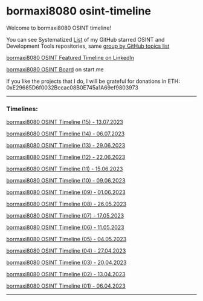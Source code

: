 # bormaxi8080 osint-timeline


Welcome to bormaxi8080 OSINT timeline!

You can see Systematized [List](https://github.com/bormaxi8080/github-starred-repos-builder/blob/main/starred_repos.md) of my GitHub starred OSINT and Development Tools repositories, same [group by GitHub topics list](https://github.com/bormaxi8080/starred)

[bormaxi8080 OSINT Featured Timeline on LinkedIn](https://www.linkedin.com/in/maxim-marshak/details/featured/)

[bormaxi8080 OSINT Board](https://start.me/p/X2G0DB/bormaxi8080-osint-board) on start.me

If you like the projects that I do, I will be grateful for donations in ETH: 0xE29685D6f0032Bccac08B0E745a1A69ef9803973

----

### Timelines:

[bormaxi8080 OSINT Timeline (15) - 13.07.2023](./timelines/bormaxi8080-osint-timeline_15_13.07.2023.md)

[bormaxi8080 OSINT Timeline (14) - 06.07.2023](./timelines/bormaxi8080-osint-timeline_14_06.07.2023.md)

[bormaxi8080 OSINT Timeline (13) - 29.06.2023](./timelines/bormaxi8080-osint-timeline_13_29.06.2023.md)

[bormaxi8080 OSINT Timeline (12) - 22.06.2023](./timelines/bormaxi8080-osint-timeline_12_22.06.2023.md)

[bormaxi8080 OSINT Timeline (11) - 15.06.2023](./timelines/bormaxi8080-osint-timeline_11_15.06.2023.md)

[bormaxi8080 OSINT Timeline (10) - 09.06.2023](./timelines/bormaxi8080-osint-timeline_10_09.06.2023.md)

[bormaxi8080 OSINT Timeline (09) - 01.06.2023](./timelines/bormaxi8080-osint-timeline_09_01.06.2023.md)

[bormaxi8080 OSINT Timeline (08) - 26.05.2023](./timelines/bormaxi8080-osint-timeline_08_26.05.2023.md)

[bormaxi8080 OSINT Timeline (07) - 17.05.2023](./timelines/bormaxi8080-osint-timeline_07_17.05.2023.md)

[bormaxi8080 OSINT Timeline (06) - 11.05.2023](./timelines/bormaxi8080-osint-timeline_06_11.05.2023.md)

[bormaxi8080 OSINT Timeline (05) - 04.05.2023](./timelines/bormaxi8080-osint-timeline_05_04.05.2023.md)

[bormaxi8080 OSINT Timeline (04) - 27.04.2023](./timelines/bormaxi8080-osint-timeline_04_27.04.2023.md)

[bormaxi8080 OSINT Timeline (03) - 20.04.2023](./timelines/bormaxi8080-osint-timeline_03_20.04.2023.md)

[bormaxi8080 OSINT Timeline (02) - 13.04.2023](./timelines/bormaxi8080-osint-timeline_02_13.04.2023.md)

[bormaxi8080 OSINT Timeline (01) - 06.04.2023](./timelines/bormaxi8080-osint-timeline_01_06.04.2023.md)

----

